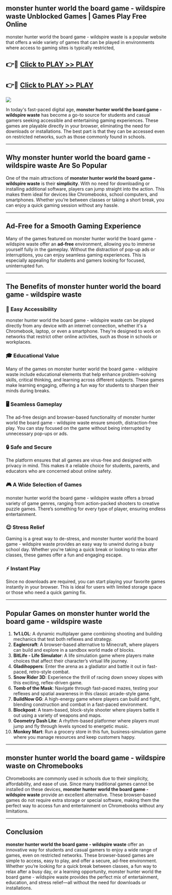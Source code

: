 ## monster hunter world  the board game - wildspire waste Unblocked Games | Games Play Free Online

monster hunter world  the board game - wildspire waste is a popular website that offers a wide variety of games that can be played in environments where access to gaming sites is typically restricted,


## 👉🔴 [Click to PLAY >> PLAY](http://freeplayer.one?title=monster_hunter_world__the_board_game_-_wildspire_waste&ref=19D)

## 👉🔴 [Click to PLAY >> PLAY](http://freeplayer.one?title=monster_hunter_world__the_board_game_-_wildspire_waste&ref=19D)


<a href="http://freeplayer.one?title=monster_hunter_world__the_board_game_-_wildspire_waste&ref=19D"><img src="https://clearcache.store/games.png"></a>

In today's fast-paced digital age, **monster hunter world  the board game - wildspire waste** has become a go-to source for students and casual gamers seeking accessible and entertaining gaming experiences. These games are playable directly in your browser, eliminating the need for downloads or installations. The best part is that they can be accessed even on restricted networks, such as those commonly found in schools.

---

## **Why monster hunter world  the board game - wildspire waste Are So Popular**

One of the main attractions of **monster hunter world  the board game - wildspire waste** is their **simplicity**. With no need for downloading or installing additional software, players can jump straight into the action. This makes them ideal for devices like Chromebooks, school computers, and smartphones. Whether you’re between classes or taking a short break, you can enjoy a quick gaming session without any hassle.

---

## **Ad-Free for a Smooth Gaming Experience**

Many of the games featured on monster hunter world  the board game - wildspire waste offer an **ad-free** environment, allowing you to immerse yourself fully in the gameplay. Without the distraction of pop-up ads or interruptions, you can enjoy seamless gaming experiences. This is especially appealing for students and gamers looking for focused, uninterrupted fun.

---

## **The Benefits of monster hunter world  the board game - wildspire waste**

### 🚪 **Easy Accessibility**
monster hunter world  the board game - wildspire waste can be played directly from any device with an internet connection, whether it's a Chromebook, laptop, or even a smartphone. They're designed to work on networks that restrict other online activities, such as those in schools or workplaces.

### 🎓 **Educational Value**
Many of the games on monster hunter world  the board game - wildspire waste include educational elements that help enhance problem-solving skills, critical thinking, and learning across different subjects. These games make learning engaging, offering a fun way for students to sharpen their minds during breaks.

### 🖥️ **Seamless Gameplay**
The ad-free design and browser-based functionality of monster hunter world  the board game - wildspire waste ensure smooth, distraction-free play. You can stay focused on the game without being interrupted by unnecessary pop-ups or ads.

### 🔒 **Safe and Secure**
The platform ensures that all games are virus-free and designed with privacy in mind. This makes it a reliable choice for students, parents, and educators who are concerned about online safety.

### 🎮 **A Wide Selection of Games**
monster hunter world  the board game - wildspire waste offers a broad variety of game genres, ranging from action-packed shooters to creative puzzle games. There’s something for every type of player, ensuring endless entertainment.

### 😌 **Stress Relief**
Gaming is a great way to de-stress, and monster hunter world  the board game - wildspire waste provides an easy way to unwind during a busy school day. Whether you're taking a quick break or looking to relax after classes, these games offer a fun and engaging escape.

### ⚡ **Instant Play**
Since no downloads are required, you can start playing your favorite games instantly in your browser. This is ideal for users with limited storage space or those who need a quick gaming fix.

---

## **Popular Games on monster hunter world  the board game - wildspire waste**

1. **1v1.LOL**: A dynamic multiplayer game combining shooting and building mechanics that test both reflexes and strategy.
2. **Eaglercraft**: A browser-based alternative to Minecraft, where players can build and explore in a sandbox world made of blocks.
3. **BitLife - Life Simulator**: A life simulation game where players make choices that affect their character’s virtual life journey.
4. **Gladihoppers**: Enter the arena as a gladiator and battle it out in fast-paced, retro-style combat.
5. **Snow Rider 3D**: Experience the thrill of racing down snowy slopes with this exciting, reflex-driven game.
6. **Tomb of the Mask**: Navigate through fast-paced mazes, testing your reflexes and spatial awareness in this classic arcade-style game.
7. **BuildNow GG**: A high-energy game where players can build and fight, blending construction and combat in a fast-paced environment.
8. **Blockpost**: A team-based, block-style shooter where players battle it out using a variety of weapons and maps.
9. **Geometry Dash Lite**: A rhythm-based platformer where players must jump and fly through levels synced to energetic music.
10. **Monkey Mart**: Run a grocery store in this fun, business-simulation game where you manage resources and keep customers happy.

---

## **monster hunter world  the board game - wildspire waste on Chromebooks**

Chromebooks are commonly used in schools due to their simplicity, affordability, and ease of use. Since many traditional games cannot be installed on these devices, **monster hunter world  the board game - wildspire waste** provide an excellent alternative. These browser-based games do not require extra storage or special software, making them the perfect way to access fun and entertainment on Chromebooks without any limitations.

---

## **Conclusion**

**monster hunter world  the board game - wildspire waste** offer an innovative way for students and casual gamers to enjoy a wide range of games, even on restricted networks. These browser-based games are simple to access, easy to play, and offer a secure, ad-free environment. Whether you’re looking for a quick break between classes, a fun way to relax after a busy day, or a learning opportunity, monster hunter world  the board game - wildspire waste provides the perfect mix of entertainment, education, and stress relief—all without the need for downloads or installations.